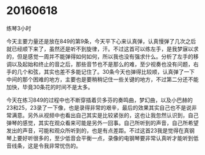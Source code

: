 # 20160618

练琴3小时

今天主要力量还是放在849的第9条，今天平下心来认真弹，认真慢弹了几次之后就已经顺下来了，虽然还是听不到旋律，汗。不过这首可以练左手，是我梦寐以求的，但是感觉一周并不能弹得如何如何，所以我也没有强求什么。分析了左手的移调以及起始和终止的音之后，那些音节也不是那么的难，至少视奏也没有问题，右手的几个和弦，其实也差不多能记住了。30条今天也弹得比较顺，认真弹了一下中间的那个困难的地方，主要也是要稍稍记住一些关键的地方，不过第二分还不能加快，毕竟30条花的时间不是太多。

今天在练习849的过程中也不断穿插着贝多芬的奏鸣曲，梦幻曲，以及小巴赫的23和25，23录了一下像，也是录得非常的艰辛，最后的效果其实自己也不是说非常满意。另外从视频中也看出自己其实是比较紧张的，这也让我忽然认识到，自己弹琴的感觉，其实在观众看来可能是另外一回事。自己所听到的声音，自己所希望发出的声音，可能和观众所听到的，也是有点差距。不过这首23我是觉得在真钢琴上要好听很多的，至少低音会平衡一点，录像的电钢琴要非常认真听才能听到低音线条，这是令我非常忧伤的。
